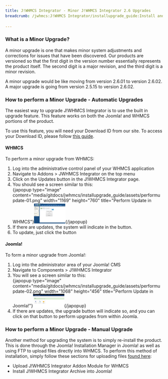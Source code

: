 ```yaml
---
title: J!WHMCS Integrator - Minor J!WHMCS Integrator 2.6 Upgrades
breadcrumb: /jwhmcs:J!WHMCS Integrator/installupgrade_guide:Install and Upgrade Guide/minor:Minor J!WHMCS Integrator 2.6 Upgrades/

---
```


### What is a Minor Upgrade?

A minor upgrade is one that makes minor system adjustments and corrections for issues that have been discovered.  Our products are versioned so that the first digit in the version number essentially represents the product itself.  The second digit is a major revision, and the third digit is a minor revision.

A minor upgrade would be like moving from version 2.6.01 to version 2.6.02.  A major upgrade is going from version 2.5.15 to version 2.6.02.

### How to perform a Minor Upgrade - Automatic Upgrades

The easiest way to upgrade J!WHMCS Integrator is to use the built in upgrade feature.  This feature works on both the Joomla! and WHMCS portions of the product.

To use this feature, you will need your Download ID from our site.  To access your Download ID, please follow [this guide](jwhmcs/howtoguides/accessdownloadid.md).

#### WHMCS

To perform a minor upgrade from WHMCS:

1. Log into the administrative control panel of your WHMCS application
2. Navigate to Addons > JWHMCS Integrator on the top menu
3. Click on the Updates button in the J!WHMCS Integrator page.
4. You should see a screen similar to this: <br />{japopup type="image" content="media/gitdocs/jwhmcs/installupgrade_guide/assets/performupdate-01.png" width="1169" height="760" title="Perform Update in WHMCS"}<img src="assets/performupdate-01.png" width="100px" />{/japopup}
5. If there are updates, the system will indicate in the button.
6. To update, just click the button

#### Joomla!

To form a minor upgrade from Joomla!:

1. Log into the administrator area of your Joomla! CMS
2. Navigate to Components > J!WHMCS Integrator
3. You will see a screen similar to this: <br />{japopup type="image" content="media/gitdocs/jwhmcs/installupgrade_guide/assets/performupdate-02.png" width="1068" height="456" title="Perform Update in Joomla!"}<img src="assets/performupdate-02.png" width="100px" />{/japopup}
4. If there are updates, the upgrade button will indicate so, and you can click on that button to perform upgrades from within Joomla.

### How to perform a Minor Upgrade - Manual Upgrade

Another method for upgrading the system is to simply re-install the product.  This is done through the Joomla! Installation Manager in Joomla! as well as using FTP to upload files directly into WHMCS.  To perform this method of installation, simply follow these sections for uploading files [found here](jwhmcs/installupgrade_guide/newinstalls.md):

* Upload J!WHMCS Integrator Addon Module for WHMCS
* Install J!WHMCS Integrator Archive into Joomla!